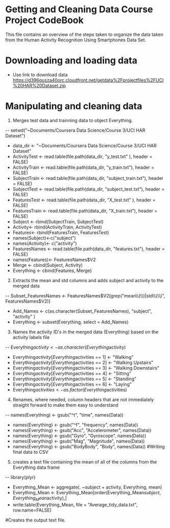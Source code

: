 # Getting and Cleaning Data Course Project CodeBook
This file contains an overview of the steps taken to organize the data taken from the Human Activity Recognition
Using Smartphones Data Set.

# Downloading and loading data

- Use link to download data https://d396qusza40orc.cloudfront.net/getdata%2Fprojectfiles%2FUCI%20HAR%20Dataset.zip


# Manipulating and cleaning data

1. Merges test data and trainning data to object Everything.

-- setwd("~Documents/Coursera Data Science/Course 3/UCI HAR Dataset")
- data_dir <- "~Documents/Coursera Data Science/Course 3/UCI HAR Dataset"
- ActivityTest  <- read.table(file.path(data_dir, "y_test.txt" ), header = FALSE)
- ActivityTrain <- read.table(file.path(data_dir, "y_train.txt"), header = FALSE)
- SubjectTrain <- read.table(file.path(data_dir, "subject_train.txt"), header = FALSE)
- SubjectTest  <- read.table(file.path(data_dir, "subject_test.txt"), header = FALSE)
- FeaturesTest  <- read.table(file.path(data_dir, "X_test.txt" ), header = FALSE)
- FeaturesTrain <- read.table(file.path(data_dir, "X_train.txt"), header = FALSE)
- Subject <- rbind(SubjectTrain, SubjectTest)
- Activity<- rbind(ActivityTrain, ActivityTest)
- Features<- rbind(FeaturesTrain, FeaturesTest)
- names(Subject)<-c("subject")
- names(Activity)<- c("activity")
- FeaturesNames <- read.table(file.path(data_dir, "features.txt"), header = FALSE)
- names(Features)<- FeaturesNames$V2
- Merge <- cbind(Subject, Activity)
- Everything <- cbind(Features, Merge)

2. Extracts the mean and std columns and adds subject and activity to the merged data

-- Subset_FeaturesNames <- FeaturesNames$V2[grep("mean\\(\\)|std\\(\\)", FeaturesNames$V2)]
- Add_Names <- c(as.character(Subset_FeaturesNames), "subject", "activity" )
- Everything <- subset(Everything, select = Add_Names)

3. Names the activity ID's in the merged data (Everything) based on the activity labels file

-- Everything$activity <- as.character(Everything$activity)
- Everything$activity[Everything$activities == 1] <- "Walking"
- Everything$activity[Everything$activities == 2] <- "Walking Upstairs"
- Everything$activity[Everything$activities == 3] <- "Walking Downstairs"
- Everything$activity[Everything$activities == 4] <- "Sitting"
- Everything$activity[Everything$activities == 5] <- "Standing"
- Everything$activity[Everything$activities == 6] <- "Laying"
- Everything$activities <- as.factor(Everything$activities)

4. Renames, where needed, column headers that are not immediately straight forward to make them easy to understand

-- names(Everything) <- gsub("^t", "time", names(Data))
- names(Everything) <- gsub("^f", "frequency", names(Data))
- names(Everything) <- gsub("Acc", "Accelerometer", names(Data))
- names(Everything) <- gsub("Gyro", "Gyroscope", names(Data))
- names(Everything) <- gsub("Mag", "Magnitude", names(Data))
- names(Everything) <- gsub("BodyBody", "Body", names(Data))
#Writing final data to CSV

5. creates a text file containing the mean of all of the columns from the Everything data frame

-- library(plyr)
- Everything_Mean <- aggregate(. ~subject + activity, Everything, mean)
- Everything_Mean <- Everything_Mean[order(Everything_Mean$subject, Everything_Mean$activity),]
- write.table(Everything_Mean, file = "Average_tidy_data.txt", row.name=FALSE)

#Creates the output text file.
